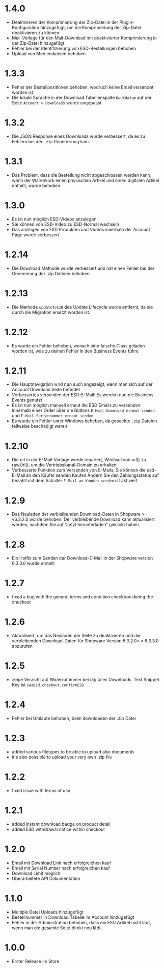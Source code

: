 # 1.4.0
* Deaktivieren der Komprimierung der Zip-Datei in der Plugin-Konfiguration hinzugefügt, um die Komprimierung der Zip-Datei deaktivieren zu können
* Mail-Vorlage für den Mail-Download mit deaktivierter Komprimierung in der Zip-Datei hinzugefügt
* Fehler bei der Identifizierung von ESD-Bestellungen behoben
* Upload von Mediendateien behoben
  
# 1.3.3
* Fehler der Bestellpositionen behoben, wodruch keine Email versendet worden ist.
* Die lokale Sprache in der Download Tabellenspalte `Kaufdatum` auf der Seite `Account > Downloads` wurde angepasst.

# 1.3.2
* Die JSON Response eines Downloads wurde verbessert, da es zu Fehlern bei der `.zip` Generierung kam.

# 1.3.1
* Das Problem, dass die Bestellung nicht abgeschlossen werden kann, wenn der Warenkorb einen physischen Artikel und einen digitalen Artikel enthält, wurde behoben

# 1.3.0
* Es ist nun möglich ESD-Videos anzulegen
* Sie können von ESD-Video zu ESD-Normal wechseln
* Das anzeigen von ESD Produkten und Videos innerhalb der Account Page wurde verbessert

# 1.2.14
* Die Download Methode wurde verbessert und hat einen Fehler bei der Generierung der .zip Dateien behoben.

# 1.2.13
* Die Methode `updateTo120` des Update Lifecycle wurde entfernt, da sie durch die Migration ersetzt worden ist. 

# 1.2.12
* Es wurde ein Fehler behoben, wonach eine falsche Class geladen worden ist, was zu deinen Fehler in den Business Events führe

# 1.2.11
* Die Hauptnavigation wird nun auch angezeigt, wenn man sich auf der Account Download Seite befindet
* Verbessertes versenden der ESD-E-Mail: Es werden nun die Business Events genutzt
* Es ist nun möglich manuell erneut die ESD Emails zu versenden innerhalb einer Order über die Buttons 
  `E-Mail-Download erneut senden` und `E-Mail-Seriennummer erneut senden`.
* Es wurde ein Fehler unter Windows beheben, da gepackte `.zip` Dateien teilweise beschädigt waren

# 1.2.10
* Die url in der E-Mail-Vorlage wurde repariert, Wechsel von url() zu rawUrl(), um die Vertriebskanal-Domain zu erhalten
* Verbesserte Funktion zum Versenden von E-Mails, Sie können die esd-E-Mail an den Käufer senden Kaufen Ändern Sie den Zahlungsstatus auf bezahlt mit dem Schalter `E-Mail an Kunden senden` ist aktiviert

# 1.2.9
* Das Neuladen der verbleibenden Download-Daten in Shopware >= v6.3.2.0 wurde behoben. Der verbleibende Download kann aktualisiert werden, nachdem Sie auf "Jetzt herunterladen" geklickt haben

# 1.2.8
* Ein Hotfix zum Senden der Download-E-Mail in der Shopware version 6.3.3.0 wurde erstellt

# 1.2.7
* fixed a bug with the general terms and condition checkbox during the checkout

# 1.2.6
* Aktualisiert, um das Neuladen der Seite zu deaktivieren und die verbleibenden Download-Daten für Shopware Version 6.3.2.0> = 6.3.3.0 abzurufen

# 1.2.5
* zeige Verzicht auf Widerruf immer bei digitalen Downloads. 
Text Snippet Key ist `sasEsd.checkout.confirmESD`

# 1.2.4
* Fehler bei Umlaute behoben, beim downloaden der .zip Datei

# 1.2.3
* added various filetypes to be able to upload also documents
* it's also possible to upload your very own .zip file

# 1.2.2
* fixed issue with terms of use

# 1.2.1
* added instant download badge on product detail
* added ESD withdrawal notice within checkout

# 1.2.0 
* Email mit Download Link nach erfolgreichen kauf
* Email mit Serial Number nach erfolgreichen kauf
* Download Limit möglich
* Überarbeitete API Dokumentation 

# 1.1.0

* Multiple Datei Uploads hinzugefügt
* Bestellnummer in Download Tabelle im Account hinzugefügt
* Fehler in der Administration behoben, dass ein ESD Artikel nicht lädt,
wenn man die gesamte Seite direkt neu lädt.

# 1.0.0

* Erster Release im Store
